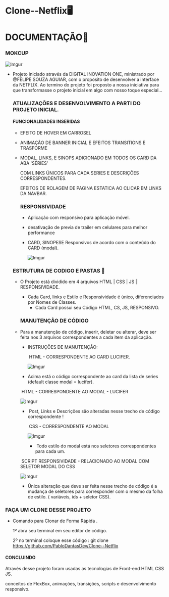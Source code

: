 # Clone--Netflix:desktop_computer:





# DOCUMENTAÇÃO:page_facing_up:

### MOKCUP

![Imgur](https://i.imgur.com/BvihkDx.png)



- Projeto iniciado através da DIGITAL INOVATION ONE, ministrado por @FELIPE SOUZA AGUIAR, com o proposito de desenvolver a interface da NETFLIX. Ao termino do projeto foi proposto a nossa iniciativa para que transformasse o projeto inicial em algo com nosso toque especial... 

  ### ATUALIZAÇÕES E DESENVOLVIMENTO A PARTI DO PROJETO INICIAL.

  #### FUNCIONALIDADES INSERIDAS

  * EFEITO DE HOVER EM CARROSEL

  * ANIMAÇÃO DE BANNER INICIAL E EFEITOS TRANSITIONS E TRASFORME

  * MODAL, LINKS, E SINOPS ADICIONADO EM TODOS OS CARD DA ABA 'SERIES'

    COM LINKS ÚNICOS PARA CADA SERIES E DESCRIÇÕES CORRESPONDENTES.

    EFEITOS DE ROLAGEM DE PAGINA ESTATICA AO CLICAR EM LINKS DA NAVBAR.

    ### RESPONSIVIDADE

    *  Aplicação com responsivo para aplicação móvel. 

    * desativação de previa de trailer em celulares para melhor performance

    * CARD, SINOPESE Responsivos de acordo com o conteúdo do CARD  (modal).

      ![Imgur](https://i.imgur.com/jqyPGpH.png)

  

  ### ESTRUTURA DE CODIGO E PASTAS :file_folder:

  

  * O Projeto está dividido em 4 arquivos HTML | CSS | JS | RESPONSIVIDADE.

    * Cada Card, links e Estilo e Responsividade é único, diferenciados por Nomes de Classes.
      * Cada Card possui seu Código HTML, CS, JS, RESPONSIVO.

    ### MANUTENÇÂO DE CÓDIGO 

  * Para a manutenção de código, inserir, deletar ou alterar, deve ser feita nos 3 arquivos correspondentes a cada item da aplicação. 

    * INSTRUÇÕES DE MANUTENÇÃO:

      ​			HTML - CORRESPONDENTE AO CARD LUCIFER.

      ![Imgur](https://i.imgur.com/HPxjPJ0.png)

    *  Acima está o código correspondente ao card da lista de series (default classe modal = lucifer).

      

      ​			HTML - CORRESPONDENTE AO MODAL - LUCIFER

      ![Imgur](https://i.imgur.com/fCZZ81r.png)

    * ​               Post, Links e Descrições são alteradas nesse trecho de código correspondente !

      

      ​									             CSS - CORRESPONDENTE AO MODAL 

      ![Imgur](https://i.imgur.com/2gaGImR.png)

       	*  ​           Todo estilo do modal está nos seletores correspondentes para cada um.

    

    

    ​				SCRIPT RESPONSIVIDADE - RELACIONADO AO MODAL COM SELETOR MODAL DO CSS

    ![Imgur](https://i.imgur.com/lGKElZj.png)

    * Única alteração que deve ser feita nesse trecho de código é a mudança de seletores para corresponder com o mesmo da folha de estilo. ( variáveis, ids  + seletor CSS).



### FAÇA UM CLONE DESSE PROJETO 



* Comando para Clonar de Forma Rápida .

  1º abra seu terminal em seu editor de código.

  2º no terminal coloque esse código : git clone  https://github.com/PabloDantasDev/Clone--Netflix



####  CONCLUINDO

Através desse projeto foram usadas as tecnologias de Front-end HTML CSS JS.

conceitos de FlexBox, animações, transições,  scripts e desenvolvimento responsivo. 







##  

